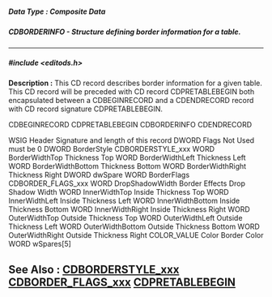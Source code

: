 ##### Data Type : Composite Data
##### CDBORDERINFO - Structure defining border information for a table.
---
##### #include <editods.h>
**Description :**
This CD record describes border information for a given table.  This CD record 
will be preceded with CD record CDPRETABLEBEGIN both encapsulated between a 
CDBEGINRECORD and a CDENDRECORD record with CD record signature CDPRETABLEBEGIN.

CDBEGINRECORD
	CDPRETABLEBEGIN
	 CDBORDERINFO
CDENDRECORD


WSIG   Header   Signature and length of this record
DWORD  Flags   Not Used must be 0
DWORD  BorderStyle  CDBORDERSTYLE_xxx
WORD   BorderWidthTop Thickness Top
WORD   BorderWidthLeft Thickness Left
WORD   BorderWidthBottom Thickness Bottom
WORD   BorderWidthRight Thickness Right
DWORD  dwSpare
WORD   BorderFlags  CDBORDER_FLAGS_xxx
WORD   DropShadowWidth Border Effects Drop Shadow Width
WORD   InnerWidthTop  Inside Thickness Top
WORD   InnerWidthLeft  Inside Thickness Left
WORD   InnerWidthBottom Inside Thickness Bottom
WORD   InnerWidthRight  Inside Thickness Right
WORD   OuterWidthTop  Outside Thickness Top
WORD   OuterWidthLeft  Outside Thickness Left
WORD   OuterWidthBottom Outside Thickness Bottom
WORD   OuterWidthRight Outside Thickness Right
COLOR_VALUE Color   Border Color
WORD   wSpares[5]



**See Also :**
[CDBORDERSTYLE_xxx](D:/md_files/CDBORDERSTYLE_xxx.md)
[CDBORDER_FLAGS_xxx](D:/md_files/CDBORDER_FLAGS_xxx.md)
[CDPRETABLEBEGIN](D:/md_files/CDPRETABLEBEGIN.md)
---

